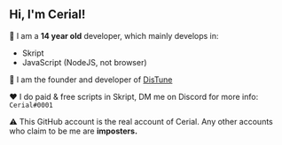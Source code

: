 ## Hi, I'm Cerial!

📖 I am a **14 year old** developer, which mainly develops in:
- Skript
- JavaScript (NodeJS, not browser)

🤖 I am the founder and developer of [DisTune](https://github.com/CerialPvP/DisTune "Go to the DisTune repo.")

❤️ I do paid & free scripts in Skript, DM me on Discord for more info: `Cerial#0001`

⚠️ This GitHub account is the real account of Cerial. Any other accounts who claim to be me are **imposters.**
